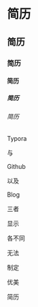 # 简历

## 简历

### 简历

#### 简历

##### 简历

###### 简历



Typora

与

Github

以及

Blog

三者

显示

各不同

无法

制定

优美

简历
